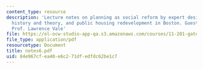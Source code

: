 ```yaml
---
content_type: resource
description: 'Lecture notes on planning as social reform by expert designers, planning
  history and theory, and public housing redevelopment in Boston. Guest lecturer:
  Prof. Lawrence Vale'
file: https://ol-ocw-studio-app-qa.s3.amazonaws.com/courses/11-201-gateway-planning-action-fall-2007/84e967cfea40e6c271dfedfdc62be1c7_notes6.pdf
file_type: application/pdf
resourcetype: Document
title: notes6.pdf
uid: 84e967cf-ea40-e6c2-71df-edfdc62be1c7
---
```

